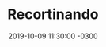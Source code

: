 ---
layout: post
category: Coqueto Escenario
date: 2019-10-09 11:30:00 -0300
title: Recortinando
image: https://oceano.uy/api/images/programas/TodoPasa/2-e1433259149601.jpg
summary: "Arrancó la Liga Uruguaya de Básquetbol y Lubo Adusto pisó la zona pintada y penetró: desde el apodo del español de Aguada hasta la evolución del humor de Pablo López, con cada tiempo pedido"
file: https://audios.oceanofm.com/programas/TodoPasa/19-10-092amaanacoqueto2.mp3
duration: 28:12
oceanourl: https://oceano.uy/todopasa/coqueto-escenario/19674-recortinando
---